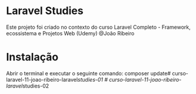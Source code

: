 # Laravel Studies
Este projeto foi criado no contexto do curso
Laravel Completo - Framework, ecossistema e Projetos Web (Udemy)
@João Ribeiro

# Instalação
Abrir o terminal e executar o seguinte comando:
composer update#   c u r s o - l a r a v e l - 1 1 - j o a o - r i b e i r o - l a r a v e l _ s t u d i e s - 0 1  
 #   c u r s o - l a r a v e l - 1 1 - j o a o - r i b e i r o - l a r a v e l _ s t u d i e s - 0 2  
 